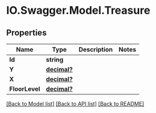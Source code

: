 # IO.Swagger.Model.Treasure
## Properties

Name | Type | Description | Notes
------------ | ------------- | ------------- | -------------
**Id** | **string** |  | 
**Y** | [**decimal?**](BigDecimal.md) |  | 
**X** | [**decimal?**](BigDecimal.md) |  | 
**FloorLevel** | [**decimal?**](BigDecimal.md) |  | 

[[Back to Model list]](../README.md#documentation-for-models) [[Back to API list]](../README.md#documentation-for-api-endpoints) [[Back to README]](../README.md)

